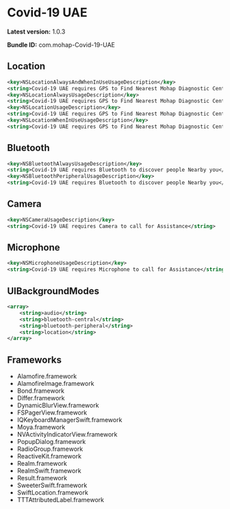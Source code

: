 # Covid-19 UAE

**Latest version:** 1.0.3

**Bundle ID:** com.mohap-Covid-19-UAE

## Location
```xml
<key>NSLocationAlwaysAndWhenInUseUsageDescription</key>
<string>Covid-19 UAE requires GPS to Find Nearest Mohap Diagnostic Center</string>
<key>NSLocationAlwaysUsageDescription</key>
<string>Covid-19 UAE requires GPS to Find Nearest Mohap Diagnostic Center</string>
<key>NSLocationUsageDescription</key>
<string>Covid-19 UAE requires GPS to Find Nearest Mohap Diagnostic Center</string>
<key>NSLocationWhenInUseUsageDescription</key>
<string>Covid-19 UAE requires GPS to Find Nearest Mohap Diagnostic Center</string>
```

## Bluetooth
```xml
<key>NSBluetoothAlwaysUsageDescription</key>
<string>Covid-19 UAE requires Bluetooth to discover people Nearby you</string>
<key>NSBluetoothPeripheralUsageDescription</key>
<string>Covid-19 UAE requires Bluetooth to discover people Nearby you</string>
```

## Camera
```xml
<key>NSCameraUsageDescription</key>
<string>Covid-19 UAE requires Camera to call for Assistance</string>
```

## Microphone
```xml
<key>NSMicrophoneUsageDescription</key>
<string>Covid-19 UAE requires Microphone to call for Assistance</string>
```

## UIBackgroundModes
```xml
<array>
	<string>audio</string>
	<string>bluetooth-central</string>
	<string>bluetooth-peripheral</string>
	<string>location</string>
</array>
```

## Frameworks
- Alamofire.framework
- AlamofireImage.framework
- Bond.framework
- Differ.framework
- DynamicBlurView.framework
- FSPagerView.framework
- IQKeyboardManagerSwift.framework
- Moya.framework
- NVActivityIndicatorView.framework
- PopupDialog.framework
- RadioGroup.framework
- ReactiveKit.framework
- Realm.framework
- RealmSwift.framework
- Result.framework
- SweeterSwift.framework
- SwiftLocation.framework
- TTTAttributedLabel.framework
